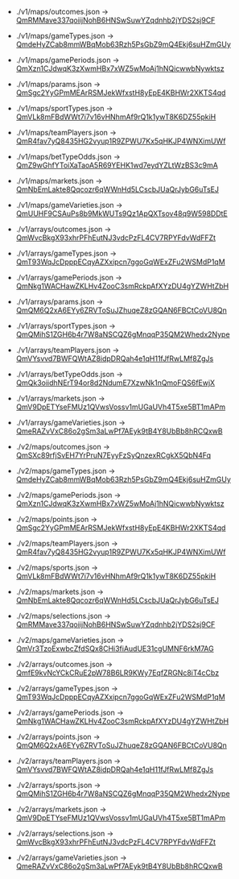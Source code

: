 - ./v1/maps/outcomes.json → [QmRMMave337qoiijNohB6HNSwSuwYZqdnhb2jYDS2sj9CF](https://ipfs-gateway.azuro.org/ipfs/QmRMMave337qoiijNohB6HNSwSuwYZqdnhb2jYDS2sj9CF)

- ./v1/maps/gameTypes.json → [QmdeHyZCab8mmWBqMob63Rzh5PsGbZ9mQ4Ekj6suHZmGUy](https://ipfs-gateway.azuro.org/ipfs/QmdeHyZCab8mmWBqMob63Rzh5PsGbZ9mQ4Ekj6suHZmGUy)

- ./v1/maps/gamePeriods.json → [QmXzn1CJdwqK3zXwmHBx7xWZ5wMoAj1hNQicwwbNywktsz](https://ipfs-gateway.azuro.org/ipfs/QmXzn1CJdwqK3zXwmHBx7xWZ5wMoAj1hNQicwwbNywktsz)

- ./v1/maps/params.json → [QmSgc2YyGPmMEArRSMJekWfxstH8yEpE4KBHWr2XKTS4qd](https://ipfs-gateway.azuro.org/ipfs/QmSgc2YyGPmMEArRSMJekWfxstH8yEpE4KBHWr2XKTS4qd)

- ./v1/maps/sportTypes.json → [QmVLk8mFBdWWt7i7v16vHNhmAf9rQ1k1ywT8K6DZ55pkiH](https://ipfs-gateway.azuro.org/ipfs/QmVLk8mFBdWWt7i7v16vHNhmAf9rQ1k1ywT8K6DZ55pkiH)

- ./v1/maps/teamPlayers.json → [QmR4fav7yQ8435HG2vyup1R9ZPWU7Kx5qHKJP4WNXimUWf](https://ipfs-gateway.azuro.org/ipfs/QmR4fav7yQ8435HG2vyup1R9ZPWU7Kx5qHKJP4WNXimUWf)

- ./v1/maps/betTypeOdds.json → [QmZ9wGhfYToiXaTaoA5R69YEHK1wd7eydYZLtWzBS3c9mA](https://ipfs-gateway.azuro.org/ipfs/QmZ9wGhfYToiXaTaoA5R69YEHK1wd7eydYZLtWzBS3c9mA)

- ./v1/maps/markets.json → [QmNbEmLakte8Qqcozr6qWWnHd5LCscbJUaQrJybG6uTsEJ](https://ipfs-gateway.azuro.org/ipfs/QmNbEmLakte8Qqcozr6qWWnHd5LCscbJUaQrJybG6uTsEJ)

- ./v1/maps/gameVarieties.json → [QmUUHF9CSAuPs8b9MkWUTs9Qz1ApQXTsov48q9W598DDtE](https://ipfs-gateway.azuro.org/ipfs/QmUUHF9CSAuPs8b9MkWUTs9Qz1ApQXTsov48q9W598DDtE)

- ./v1/arrays/outcomes.json → [QmWvcBkgX93xhrPFhEutNJ3vdcPzFL4CV7RPYFdvWdFFZt](https://ipfs-gateway.azuro.org/ipfs/QmWvcBkgX93xhrPFhEutNJ3vdcPzFL4CV7RPYFdvWdFFZt)

- ./v1/arrays/gameTypes.json → [QmT93WqJcDpppECqyAZXxipcn7ggoGqWExZFu2WSMdP1qM](https://ipfs-gateway.azuro.org/ipfs/QmT93WqJcDpppECqyAZXxipcn7ggoGqWExZFu2WSMdP1qM)

- ./v1/arrays/gamePeriods.json → [QmNkg1WACHawZKLHv4ZooC3smRckpAfXYzDU4gYZWHtZbH](https://ipfs-gateway.azuro.org/ipfs/QmNkg1WACHawZKLHv4ZooC3smRckpAfXYzDU4gYZWHtZbH)

- ./v1/arrays/params.json → [QmQM6Q2xA6EYy6ZRVToSuJZhuqeZ8zGQAN6FBCtCoVU8Qn](https://ipfs-gateway.azuro.org/ipfs/QmQM6Q2xA6EYy6ZRVToSuJZhuqeZ8zGQAN6FBCtCoVU8Qn)

- ./v1/arrays/sportTypes.json → [QmQMihS1ZGH6b4r7W8aNSCQZ6gMnqqP35QM2Whedx2Nype](https://ipfs-gateway.azuro.org/ipfs/QmQMihS1ZGH6b4r7W8aNSCQZ6gMnqqP35QM2Whedx2Nype)

- ./v1/arrays/teamPlayers.json → [QmVYsvvd7BWFQWtAZ8idpDRQah4e1qH11fJfRwLMf8ZgJs](https://ipfs-gateway.azuro.org/ipfs/QmVYsvvd7BWFQWtAZ8idpDRQah4e1qH11fJfRwLMf8ZgJs)

- ./v1/arrays/betTypeOdds.json → [QmQk3oiidhNErT94or8d2NdumE7XzwNk1nQmoFQS6fEwjX](https://ipfs-gateway.azuro.org/ipfs/QmQk3oiidhNErT94or8d2NdumE7XzwNk1nQmoFQS6fEwjX)

- ./v1/arrays/markets.json → [QmV9DpETYseFMUz1QVwsVossv1mUGaUVh4T5xe5BT1mAPm](https://ipfs-gateway.azuro.org/ipfs/QmV9DpETYseFMUz1QVwsVossv1mUGaUVh4T5xe5BT1mAPm)

- ./v1/arrays/gameVarieties.json → [QmeRAZvVxC86o2gSm3aLwPf7AEyk9tB4Y8UbBb8hRCQxwB](https://ipfs-gateway.azuro.org/ipfs/QmeRAZvVxC86o2gSm3aLwPf7AEyk9tB4Y8UbBb8hRCQxwB)

- ./v2/maps/outcomes.json → [QmSXc89rfjSvEH7YrPruN7EyyFzSyQnzexRCgkX5QbN4Fq](https://ipfs-gateway.azuro.org/ipfs/QmSXc89rfjSvEH7YrPruN7EyyFzSyQnzexRCgkX5QbN4Fq)

- ./v2/maps/gameTypes.json → [QmdeHyZCab8mmWBqMob63Rzh5PsGbZ9mQ4Ekj6suHZmGUy](https://ipfs-gateway.azuro.org/ipfs/QmdeHyZCab8mmWBqMob63Rzh5PsGbZ9mQ4Ekj6suHZmGUy)

- ./v2/maps/gamePeriods.json → [QmXzn1CJdwqK3zXwmHBx7xWZ5wMoAj1hNQicwwbNywktsz](https://ipfs-gateway.azuro.org/ipfs/QmXzn1CJdwqK3zXwmHBx7xWZ5wMoAj1hNQicwwbNywktsz)

- ./v2/maps/points.json → [QmSgc2YyGPmMEArRSMJekWfxstH8yEpE4KBHWr2XKTS4qd](https://ipfs-gateway.azuro.org/ipfs/QmSgc2YyGPmMEArRSMJekWfxstH8yEpE4KBHWr2XKTS4qd)

- ./v2/maps/teamPlayers.json → [QmR4fav7yQ8435HG2vyup1R9ZPWU7Kx5qHKJP4WNXimUWf](https://ipfs-gateway.azuro.org/ipfs/QmR4fav7yQ8435HG2vyup1R9ZPWU7Kx5qHKJP4WNXimUWf)

- ./v2/maps/sports.json → [QmVLk8mFBdWWt7i7v16vHNhmAf9rQ1k1ywT8K6DZ55pkiH](https://ipfs-gateway.azuro.org/ipfs/QmVLk8mFBdWWt7i7v16vHNhmAf9rQ1k1ywT8K6DZ55pkiH)

- ./v2/maps/markets.json → [QmNbEmLakte8Qqcozr6qWWnHd5LCscbJUaQrJybG6uTsEJ](https://ipfs-gateway.azuro.org/ipfs/QmNbEmLakte8Qqcozr6qWWnHd5LCscbJUaQrJybG6uTsEJ)

- ./v2/maps/selections.json → [QmRMMave337qoiijNohB6HNSwSuwYZqdnhb2jYDS2sj9CF](https://ipfs-gateway.azuro.org/ipfs/QmRMMave337qoiijNohB6HNSwSuwYZqdnhb2jYDS2sj9CF)

- ./v2/maps/gameVarieties.json → [QmVr3TzoExwbcZfdSQx8CHi3fiAudUE31cgUMNF6rkM7AG](https://ipfs-gateway.azuro.org/ipfs/QmVr3TzoExwbcZfdSQx8CHi3fiAudUE31cgUMNF6rkM7AG)

- ./v2/arrays/outcomes.json → [QmfE9kvNcYCkCRuE2pW78B6LR9KWy7EqfZRGNc8iT4cCbz](https://ipfs-gateway.azuro.org/ipfs/QmfE9kvNcYCkCRuE2pW78B6LR9KWy7EqfZRGNc8iT4cCbz)

- ./v2/arrays/gameTypes.json → [QmT93WqJcDpppECqyAZXxipcn7ggoGqWExZFu2WSMdP1qM](https://ipfs-gateway.azuro.org/ipfs/QmT93WqJcDpppECqyAZXxipcn7ggoGqWExZFu2WSMdP1qM)

- ./v2/arrays/gamePeriods.json → [QmNkg1WACHawZKLHv4ZooC3smRckpAfXYzDU4gYZWHtZbH](https://ipfs-gateway.azuro.org/ipfs/QmNkg1WACHawZKLHv4ZooC3smRckpAfXYzDU4gYZWHtZbH)

- ./v2/arrays/points.json → [QmQM6Q2xA6EYy6ZRVToSuJZhuqeZ8zGQAN6FBCtCoVU8Qn](https://ipfs-gateway.azuro.org/ipfs/QmQM6Q2xA6EYy6ZRVToSuJZhuqeZ8zGQAN6FBCtCoVU8Qn)

- ./v2/arrays/teamPlayers.json → [QmVYsvvd7BWFQWtAZ8idpDRQah4e1qH11fJfRwLMf8ZgJs](https://ipfs-gateway.azuro.org/ipfs/QmVYsvvd7BWFQWtAZ8idpDRQah4e1qH11fJfRwLMf8ZgJs)

- ./v2/arrays/sports.json → [QmQMihS1ZGH6b4r7W8aNSCQZ6gMnqqP35QM2Whedx2Nype](https://ipfs-gateway.azuro.org/ipfs/QmQMihS1ZGH6b4r7W8aNSCQZ6gMnqqP35QM2Whedx2Nype)

- ./v2/arrays/markets.json → [QmV9DpETYseFMUz1QVwsVossv1mUGaUVh4T5xe5BT1mAPm](https://ipfs-gateway.azuro.org/ipfs/QmV9DpETYseFMUz1QVwsVossv1mUGaUVh4T5xe5BT1mAPm)

- ./v2/arrays/selections.json → [QmWvcBkgX93xhrPFhEutNJ3vdcPzFL4CV7RPYFdvWdFFZt](https://ipfs-gateway.azuro.org/ipfs/QmWvcBkgX93xhrPFhEutNJ3vdcPzFL4CV7RPYFdvWdFFZt)

- ./v2/arrays/gameVarieties.json → [QmeRAZvVxC86o2gSm3aLwPf7AEyk9tB4Y8UbBb8hRCQxwB](https://ipfs-gateway.azuro.org/ipfs/QmeRAZvVxC86o2gSm3aLwPf7AEyk9tB4Y8UbBb8hRCQxwB)